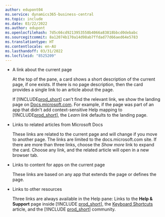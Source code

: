 ```yaml
---
author: edupont04
ms.service: dynamics365-business-central
ms.topic: include
ms.date: 03/22/2022
ms.author: edupont
ms.openlocfilehash: 7d5c66cd9213953558b4066a83818bbcd0debabc
ms.sourcegitcommit: 8a12074b170a14d98ab7ffdad77d66aed64e5783
ms.translationtype: HT
ms.contentlocale: en-AU
ms.lasthandoff: 03/31/2022
ms.locfileid: "8525209"
---
```

- A link about the current page

  At the top of the pane, a card shows a short description of the current page, if one exists. If there is no page description, then the card provides a single link to an article about the page.  

  If [!INCLUDE[prod_short](prod_short.md)] can't find the relevant link, we show the landing page on [Docs.microsoft.com](/dynamics365/business-central). For example, if the page was part of an app that didn't add context-sensitive Help mapping to [!INCLUDE[prod_short](prod_short.md)], the *Learn link* defaults to the landing page.  

- Links to related articles from Microsoft Docs  

  These links are related to the current page and will change if you move to another page. The links are limited to the docs.microsoft.com site. If there are more than three links, choose the *Show more* link to expand the card. Choose any link, and the related article will open in a new browser tab.  
- Links to content for apps on the current page  

  These links are based on any app that extends the page or defines the page.  
- Links to other resources

  Three links are always available in the Help pane: Links to the  **Help & Support** page inside [!INCLUDE [prod_short](prod_short.md)], the [Keyboard Shortcuts](../keyboard-shortcuts.md) article, and the [!INCLUDE [prod_short](prod_short.md)] community.  